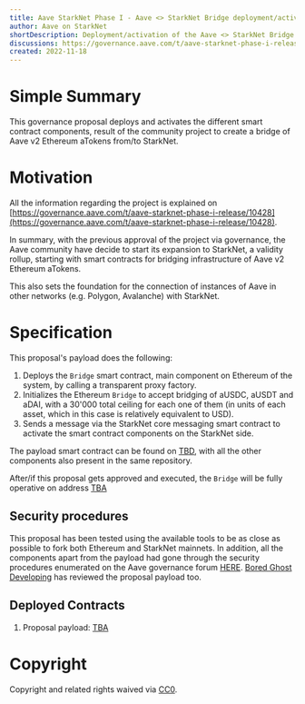 ```yaml
---
title: Aave StarkNet Phase I - Aave <> StarkNet Bridge deployment/activation by Aave governance
author: Aave on StarkNet
shortDescription: Deployment/activation of the Aave <> StarkNet Bridge
discussions: https://governance.aave.com/t/aave-starknet-phase-i-release/10428
created: 2022-11-18
---
```


# Simple Summary

This governance proposal deploys and activates the different smart contract components, result of the community project to create a bridge of Aave v2 Ethereum aTokens from/to StarkNet.


# Motivation

All the information regarding the project is explained on [https://governance.aave.com/t/aave-starknet-phase-i-release/10428](https://governance.aave.com/t/aave-starknet-phase-i-release/10428). 

In summary, with the previous approval of the project via governance, the Aave community have decide to start its expansion to StarkNet, a validity rollup, starting with smart contracts for bridging infrastructure of Aave v2 Ethereum aTokens.

This also sets the foundation for the connection of instances of Aave in other networks (e.g. Polygon, Avalanche) with StarkNet.


# Specification

This proposal's payload does the following:

1. Deploys the `Bridge` smart contract, main component on Ethereum of the system, by calling a transparent proxy factory.
2. Initializes the Ethereum `Bridge` to accept bridging of aUSDC, aUSDT and aDAI, with a 30'000 total ceiling for each one of them (in units of each asset, which in this case is relatively equivalent to USD).
3. Sends a message via the StarkNet core messaging smart contract to activate the smart contract components on the StarkNet side.

The payload smart contract can be found on [TBD](), with all the other components also present in the same repository.

After/if this proposal gets approved and executed, the `Bridge` will be fully operative on address [TBA]()

## Security procedures

This proposal has been tested using the available tools to be as close as possible to fork both Ethereum and StarkNet mainnets.
In addition, all the components apart from the payload had gone through the security procedures enumerated on the Aave governance forum [HERE](https://governance.aave.com/t/aave-starknet-phase-i-release/10428#security-procedures-5).
[Bored Ghost Developing](https://twitter.com/bgdlabs) has reviewed the proposal payload too.


## Deployed Contracts

1. Proposal payload: [TBA]()

# Copyright

Copyright and related rights waived via [CC0](https://creativecommons.org/publicdomain/zero/1.0/).
